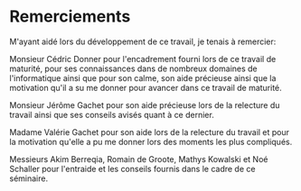 # Remerciements
M'ayant aidé lors du développement de ce travail, je tenais à remercier: 

Monsieur Cédric Donner pour l'encadrement fourni lors de ce travail de maturité, pour ses connaissances dans de nombreux domaines de l'informatique ainsi que pour son calme, son aide précieuse ainsi que la motivation qu'il a su me donner pour avancer dans ce travail de maturité.

Monsieur Jérôme Gachet pour son aide précieuse lors de la relecture du travail ainsi que ses conseils avisés quant à ce dernier.

Madame Valérie Gachet pour son aide lors de la relecture du travail et pour la motivation qu'elle a pu me donner lors des moments les plus compliqués.

Messieurs Akim Berreqia, Romain de Groote, Mathys Kowalski et Noé Schaller pour l'entraide et les conseils fournis dans le cadre de ce séminaire.